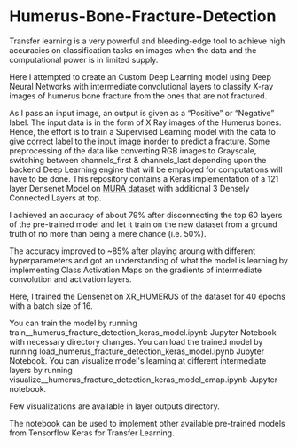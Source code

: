 # Humerus-Bone-Fracture-Detection
Transfer learning is a very powerful and bleeding-edge tool to achieve high accuracies on classification tasks on images when the data and the computational power is in limited supply.

Here I attempted to create an Custom Deep Learning model using Deep Neural Networks with intermediate convolutional layers to classify X-ray images of humerus bone fracture from the ones that are not fractured.

As I pass an input image, an output is given as a “Positive” or “Negative” label. The input data is in the form of X Ray images of the Humerus bones. 
Hence, the effort is to train a Supervised Learning model with the data to give correct label to the input image inorder to predict a fracture. 
Some preprocessing of the data like converting RGB images to Grayscale, switching between channels_first & channels_last depending upon the backend Deep Learning engine that will be employed for computations will have to be done.
This repository contains a Keras implementation of a 121 layer Densenet Model on [MURA dataset](https://stanfordmlgroup.github.io/competitions/mura/) with additional 3 Densely Connected Layers at top. 

I achieved an accuracy of about 79% after disconnecting the top 60 layers of the pre-trained model and let it train on the new dataset from a ground truth of no more than being a mere chance (i.e. 50%).

The accuracy improved to ~85% after playing aroung with different hyperparameters and got an understanding of what the model is learning by implementing Class Activation Maps on the gradients of intermediate convolution and activation layers. 

Here, I trained the Densenet on XR_HUMERUS of the dataset for 40 epochs with a batch size of 16.

You can train the model by running train__humerus_fracture_detection_keras_model.ipynb Jupyter Notebook with necessary directory changes. 
You can load the trained model by running load_humerus_fracture_detection_keras_model.ipynb Jupyter Notebook.
You can visualize model's learning at different intermediate layers by running visualize__humerus_fracture_detection_keras_model_cmap.ipynb Jupyter notebook.

Few visualizations are available in layer outputs directory. 

The notebook can be used to implement other available pre-trained models from Tensorflow Keras for Transfer Learning.

